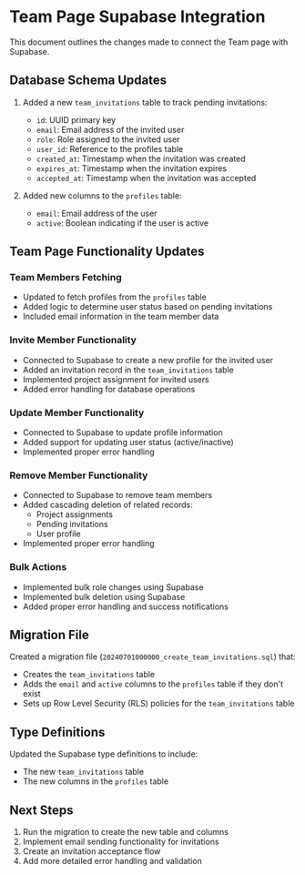 # Team Page Supabase Integration

This document outlines the changes made to connect the Team page with Supabase.

## Database Schema Updates

1. Added a new `team_invitations` table to track pending invitations:
   - `id`: UUID primary key
   - `email`: Email address of the invited user
   - `role`: Role assigned to the invited user
   - `user_id`: Reference to the profiles table
   - `created_at`: Timestamp when the invitation was created
   - `expires_at`: Timestamp when the invitation expires
   - `accepted_at`: Timestamp when the invitation was accepted

2. Added new columns to the `profiles` table:
   - `email`: Email address of the user
   - `active`: Boolean indicating if the user is active

## Team Page Functionality Updates

### Team Members Fetching

- Updated to fetch profiles from the `profiles` table
- Added logic to determine user status based on pending invitations
- Included email information in the team member data

### Invite Member Functionality

- Connected to Supabase to create a new profile for the invited user
- Added an invitation record in the `team_invitations` table
- Implemented project assignment for invited users
- Added error handling for database operations

### Update Member Functionality

- Connected to Supabase to update profile information
- Added support for updating user status (active/inactive)
- Implemented proper error handling

### Remove Member Functionality

- Connected to Supabase to remove team members
- Added cascading deletion of related records:
  - Project assignments
  - Pending invitations
  - User profile
- Implemented proper error handling

### Bulk Actions

- Implemented bulk role changes using Supabase
- Implemented bulk deletion using Supabase
- Added proper error handling and success notifications

## Migration File

Created a migration file (`20240701000000_create_team_invitations.sql`) that:
- Creates the `team_invitations` table
- Adds the `email` and `active` columns to the `profiles` table if they don't exist
- Sets up Row Level Security (RLS) policies for the `team_invitations` table

## Type Definitions

Updated the Supabase type definitions to include:
- The new `team_invitations` table
- The new columns in the `profiles` table

## Next Steps

1. Run the migration to create the new table and columns
2. Implement email sending functionality for invitations
3. Create an invitation acceptance flow
4. Add more detailed error handling and validation